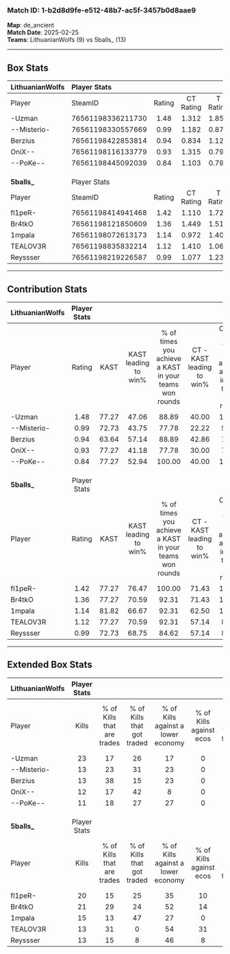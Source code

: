 ### Match ID: 1-b2d8d9fe-e512-48b7-ac5f-3457b0d8aae9  
**Map**: de_ancient  
**Match Date**: 2025-02-25  
**Teams**: LithuanianWolfs (9) vs 5balls_ (13)  

---  

## Box Stats  

| **LithuanianWolfs** | Player Stats      |        |           |          |       |       |       |         |        |      |     |
| :- | :- | :-: | :-: | :-: | :-: | :-: | :-: | :-: | :-: | :-: | :-: |
| Player              | SteamID           | Rating | CT Rating | T Rating | KAST  |  ADR  | Kills | Assists | Deaths | K/D  | HS% |
| -Uzman              | 76561198336211730 |  1.48  |   1.312   |  1.854   | 77.27 | 112.9 |  23   |    5    |   18   | 1.28 | 82  |
| --Misterio-         | 76561198330557669 |  0.99  |   1.182   |  0.870   | 72.73 | 67.7  |  13   |    7    |   15   | 0.87 | 46  |
| Berzius             | 76561198422853814 |  0.94  |   0.834   |  1.127   | 63.64 | 74.3  |  13   |    6    |   15   | 0.87 | 53  |
| OniX--              | 76561198116133779 |  0.93  |   1.315   |  0.792   | 77.27 | 57.2  |  12   |    3    |   15   | 0.80 | 50  |
| --PoKe--            | 76561198445092039 |  0.84  |   1.103   |  0.798   | 77.27 | 63.6  |  11   |    9    |   19   | 0.58 | 45  |
|                     |                   |        |           |          |       |       |       |         |        |      |     |
|                     |                   |        |           |          |       |       |       |         |        |      |     |
|                     |                   |        |           |          |       |       |       |         |        |      |     |
| **5balls_**         | Player Stats      |        |           |          |       |       |       |         |        |      |     |
| Player              | SteamID           | Rating | CT Rating | T Rating | KAST  |  ADR  | Kills | Assists | Deaths | K/D  | HS% |
| fl1peR-             | 76561198414941468 |  1.42  |   1.110   |  1.727   | 77.27 | 90.6  |  20   |    8    |   13   | 1.54 | 60  |
| Br4tkO              | 76561198121850609 |  1.36  |   1.449   |  1.513   | 77.27 | 84.8  |  21   |    6    |   16   | 1.31 | 52  |
| 1mpala              | 76561198072613173 |  1.14  |   0.972   |  1.408   | 81.82 | 71.9  |  15   |    5    |   15   | 1.00 | 60  |
| TEALOV3R            | 76561198835832214 |  1.12  |   1.410   |  1.064   | 77.27 | 65.7  |  13   |    9    |   11   | 1.18 | 53  |
| Reyssser            | 76561198219226587 |  0.99  |   1.077   |  1.234   | 72.73 | 81.6  |  13   |    9    |   17   | 0.76 | 76  |
---  

## Contribution Stats  

| **LithuanianWolfs** | Player Stats |       |                      |                                                        |                           |                                                             |                          |                                                            |
| :- | :-: | :-: | :-: | :-: | :-: | :-: | :-: | :-: |
| Player              |    Rating    | KAST  | KAST leading to win% | % of times you achieve a KAST in your teams won rounds | CT - KAST leading to win% | CT - % of times you achieve a KAST in your teams won rounds | T - KAST leading to win% | T - % of times you achieve a KAST in your teams won rounds |
| -Uzman              |     1.48     | 77.27 |        47.06         |                         88.89                          |           40.00           |                           100.00                            |          57.14           |                           80.00                            |
| --Misterio-         |     0.99     | 72.73 |        43.75         |                         77.78                          |           22.22           |                            50.00                            |          71.43           |                           100.00                           |
| Berzius             |     0.94     | 63.64 |        57.14         |                         88.89                          |           42.86           |                            75.00                            |          71.43           |                           100.00                           |
| OniX--              |     0.93     | 77.27 |        41.18         |                         77.78                          |           30.00           |                            75.00                            |          57.14           |                           80.00                            |
| --PoKe--            |     0.84     | 77.27 |        52.94         |                         100.00                         |           40.00           |                           100.00                            |          71.43           |                           100.00                           |
|                     |              |       |                      |                                                        |                           |                                                             |                          |                                                            |
|                     |              |       |                      |                                                        |                           |                                                             |                          |                                                            |
|                     |              |       |                      |                                                        |                           |                                                             |                          |                                                            |
| **5balls_**         | Player Stats |       |                      |                                                        |                           |                                                             |                          |                                                            |
| Player              |    Rating    | KAST  | KAST leading to win% | % of times you achieve a KAST in your teams won rounds | CT - KAST leading to win% | CT - % of times you achieve a KAST in your teams won rounds | T - KAST leading to win% | T - % of times you achieve a KAST in your teams won rounds |
| fl1peR-             |     1.42     | 77.27 |        76.47         |                         100.00                         |           71.43           |                           100.00                            |          80.00           |                           100.00                           |
| Br4tkO              |     1.36     | 77.27 |        70.59         |                         92.31                          |           71.43           |                           100.00                            |          70.00           |                           87.50                            |
| 1mpala              |     1.14     | 81.82 |        66.67         |                         92.31                          |           62.50           |                           100.00                            |          70.00           |                           87.50                            |
| TEALOV3R            |     1.12     | 77.27 |        70.59         |                         92.31                          |           57.14           |                            80.00                            |          80.00           |                           100.00                           |
| Reyssser            |     0.99     | 72.73 |        68.75         |                         84.62                          |           57.14           |                            80.00                            |          77.78           |                           87.50                            |
---  

## Extended Box Stats  

| **LithuanianWolfs** | Player Stats |                            |                            |                                    |                         |                              |                                 |        |                             |                                     |                          |                               |                            |
| :- | :-: | :-: | :-: | :-: | :-: | :-: | :-: | :-: | :-: | :-: | :-: | :-: | :-: |
| Player              |    Kills     | % of Kills that are trades | % of Kills that got traded | % of Kills against a lower economy | % of Kills against ecos | % of Kills that are flawless | % of Kills that are close duels | Deaths | % of Deaths that get traded | % of Deaths against a lower economy | % of Deaths against ecos | % of Deaths that are flawless | % of Deaths that are close |
| -Uzman              |      23      |             17             |             26             |                 17                 |            0            |              65              |                4                |   18   |             22              |                 28                  |            0             |              67               |             6              |
| --Misterio-         |      13      |             23             |             31             |                 23                 |            0            |              54              |                8                |   15   |             13              |                 20                  |            0             |              73               |             7              |
| Berzius             |      13      |             38             |             15             |                 23                 |            0            |              69              |                8                |   15   |              7              |                 20                  |            0             |              67               |             13             |
| OniX--              |      12      |             17             |             42             |                 8                  |            0            |              75              |                8                |   15   |             40              |                 20                  |            0             |              73               |             13             |
| --PoKe--            |      11      |             18             |             27             |                 27                 |            0            |              64              |               18                |   19   |             26              |                 26                  |            0             |              79               |             5              |
|                     |              |                            |                            |                                    |                         |                              |                                 |        |                             |                                     |                          |                               |                            |
|                     |              |                            |                            |                                    |                         |                              |                                 |        |                             |                                     |                          |                               |                            |
|                     |              |                            |                            |                                    |                         |                              |                                 |        |                             |                                     |                          |                               |                            |
| **5balls_**         | Player Stats |                            |                            |                                    |                         |                              |                                 |        |                             |                                     |                          |                               |                            |
| Player              |    Kills     | % of Kills that are trades | % of Kills that got traded | % of Kills against a lower economy | % of Kills against ecos | % of Kills that are flawless | % of Kills that are close duels | Deaths | % of Deaths that get traded | % of Deaths against a lower economy | % of Deaths against ecos | % of Deaths that are flawless | % of Deaths that are close |
| fl1peR-             |      20      |             15             |             25             |                 35                 |           10            |              70              |               10                |   13   |              8              |                 31                  |            8             |              77               |             8              |
| Br4tkO              |      21      |             29             |             24             |                 52                 |           14            |              71              |                5                |   16   |             31              |                 31                  |            0             |              75               |             6              |
| 1mpala              |      15      |             13             |             47             |                 27                 |            0            |              73              |                0                |   15   |             20              |                 33                  |            7             |              67               |             13             |
| TEALOV3R            |      13      |             31             |             0              |                 54                 |           31            |              69              |                8                |   11   |             36              |                 27                  |            0             |              82               |             0              |
| Reyssser            |      13      |             15             |             8              |                 46                 |            8            |              69              |               23                |   17   |             41              |                 29                  |            6             |              35               |             12             |
